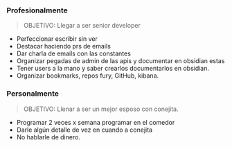 ### Profesionalmente
> OBJETIVO: Llegar a ser senior developer
* Perfeccionar escribir sin ver
* Destacar haciendo prs de emails
* Dar charla de emails con las constantes
* Organizar pegadas de admin de las apis y documentar en obsidian estas
* Tener users a la mano y saber crearlos documentarlos en obsidian.
* Organizar bookmarks, repos fury, GitHub, kibana.
### Personalmente
> OBJETIVO: Llenar a ser un mejor esposo con conejita.
* Programar 2 veces x semana programar en el comedor
* Darle algún detalle de vez en cuando a conejita
* No hablarle de dinero.